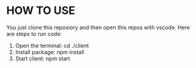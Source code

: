 # HOW TO USE
You just clone this reposiory and then open this repos with vscode. 
Here are steps to run code:
1. Open the terminal: cd ./client 
2. Install package: npm install
3. Start client: npm start
